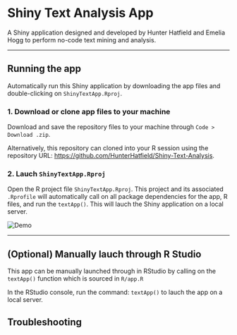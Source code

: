 # Shiny Text Analysis App

A Shiny application designed and developed by Hunter Hatfield and Emelia Hogg to perform no-code text mining and analysis. 

--- 

## Running the app

Automatically run this Shiny application by downloading the app files and double-clicking on `ShinyTextApp.Rproj`. 

### 1. Download or clone app files to your machine

Download and save the repository files to your machine through `Code > Download .zip`.

Alternatively, this repository can cloned into your R session using the repository URL: <https://github.com/HunterHatfield/Shiny-Text-Analysis>.

### 2. Lauch `ShinyTextApp.Rproj`

Open the R project file `ShinyTextApp.Rproj`. This project and its associated `.Rprofile` will automatically call on all package dependencies for the app, R files, and run the `textApp()`. This will lauch the Shiny application on a local server.

![Demo](./www/Lauch_Demo.gif)

--- 

## (Optional) Manually lauch through R Studio

This app can be manually launched through in RStudio by calling on the `textApp()` function which is sourced in `R/app.R`

In the RStudio console, run the command: `textApp()` to lauch the app on a local server.

## Troubleshooting




